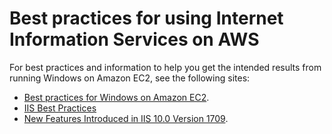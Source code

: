 # Best practices for using Internet Information Services on AWS<a name="launch-wizard-iis-best-practices"></a>

For best practices and information to help you get the intended results from running Windows on Amazon EC2, see the following sites:
+  [Best practices for Windows on Amazon EC2](https://docs.aws.amazon.com/AWSEC2/latest/WindowsGuide/ec2-best-practices.html)\.
+  [IIS Best Practices](https://techcommunity.microsoft.com/t5/core-infrastructure-and-security/iis-best-practices/ba-p/1241577) 
+  [New Features Introduced in IIS 10\.0 Version 1709](https://docs.microsoft.com/en-us/iis/get-started/whats-new-in-iis-10-version-1709/new-features-introduced-in-iis-10-1709)\.